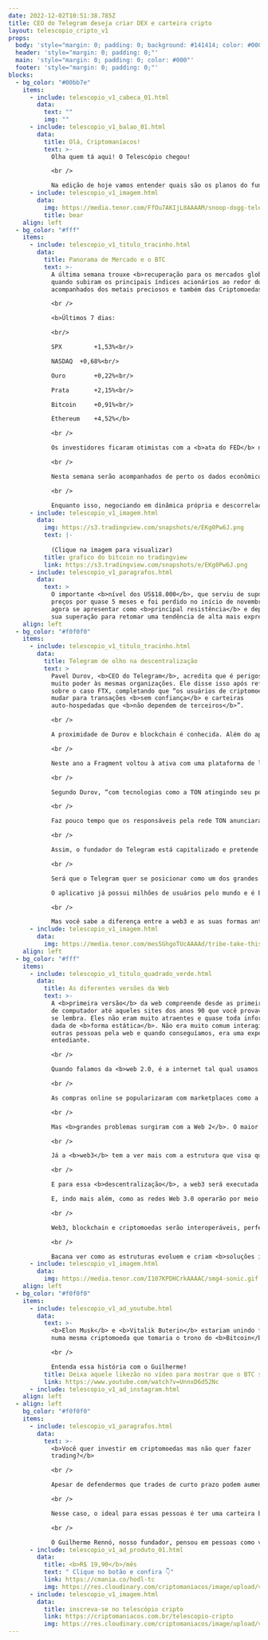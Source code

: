 ```yaml
---
date: 2022-12-02T10:51:38.785Z
title: CEO do Telegram deseja criar DEX e carteira cripto
layout: telescopio_cripto_v1
props:
  body: 'style="margin: 0; padding: 0; background: #141414; color: #000"'
  header: 'style="margin: 0; padding: 0;"'
  main: 'style="margin: 0; padding: 0; color: #000"'
  footer: 'style="margin: 0; padding: 0;"'
blocks:
  - bg_color: "#00bb7e"
    items:
      - include: telescopio_v1_cabeca_01.html
        data:
          text: ""
          img: ""
      - include: telescopio_v1_balao_01.html
        data:
          title: Olá, Criptomaníacos!
          text: >-
            Olha quem tá aqui! O Telescópio chegou!

            <br />

            Na edição de hoje vamos entender quais são os planos do fundador do <b>Telegram </b>para ajudar a descentralização do setor de criptomoedas.
      - include: telescopio_v1_imagem.html
        data:
          img: https://media.tenor.com/FfOu7AKIjL8AAAAM/snoop-dogg-telescope.gif
          title: bear
    align: left
  - bg_color: "#fff"
    items:
      - include: telescopio_v1_titulo_tracinho.html
        data:
          title: Panorama de Mercado e o BTC
          text: >-
            A última semana trouxe <b>recuperação para os mercados globais</b>,
            quando subiram os principais índices acionários ao redor do mundo,
            acompanhados dos metais preciosos e também das Criptomoedas.

            <br />

            <b>Últimos 7 dias:

            <br/>

            SPX 		+1,53%<br/>

            NASDAQ 	+0,68%<br/>

            Ouro 		+0,22%<br/>

            Prata 		+2,15%<br/>

            Bitcoin 	+0,91%<br/>

            Ethereum 	+4,52%</b>

            <br />

            Os investidores ficaram otimistas com a <b>ata do FED</b> na quarta-feira, mostrando que, ao contrário da anterior, boa parte de <b>seus membros já acreditam ser apropriado reduzir o ritmo de alta nas taxas de juros</b>, mas os feriados na quinta e sexta-feira reduziram a liquidez dos mercados impedindo uma recuperação mais expressiva.

            <br />

            Nesta semana serão acompanhados de perto os dados econômicos vindos da Europa e EUA, especialmente a <b>inflação americana medida pelo PCE</b>, o principal índice utilizado pelo FED na condução da política monetária.

            <br />

            Enquanto isso, negociando em dinâmica própria e descorrelacionada das principais classes de ativos recentemente devido aos problemas envolvendo a FTX e outras corretoras, <b>o Bitcoin segue em tendência de baixa</b> e ainda carece de maiores sinais de reversão.
      - include: telescopio_v1_imagem.html
        data:
          img: https://s3.tradingview.com/snapshots/e/EKg0Pw6J.png
          text: |-
            
            (Clique na imagem para visualizar)
          title: grafico do bitcoin no tradingview
          link: https://s3.tradingview.com/snapshots/e/EKg0Pw6J.png
      - include: telescopio_v1_paragrafos.html
        data:
          text: >
            O importante <b>nível dos US$18.000</b>, que serviu de suporte aos
            preços por quase 5 meses e foi perdido no início de novembro, deve
            agora se apresentar como <b>principal resistência</b> e depende de
            sua superação para retomar uma tendência de alta mais expressiva.
    align: left
  - bg_color: "#f0f0f0"
    items:
      - include: telescopio_v1_titulo_tracinho.html
        data:
          title: Telegram de olho na descentralização
          text: >
            Pavel Durov, <b>CEO do Telegram</b>, acredita que é perigoso dar
            muito poder às mesmas organizações. Ele disse isso após refletir
            sobre o caso FTX, completando que “os usuários de criptomoedas devem
            mudar para transações <b>sem confiança</b> e carteiras
            auto-hospedadas que <b>não dependem de terceiros</b>”.

            <br />

            A proximidade de Durov e blockchain é conhecida. Além do aplicativo de mensagens, ele é o fundador da empresa <b>Fragment</b>, construída sob a <b>“The Open Network”</b>, ou <b>TON</b>, uma blockchain de  primeira camada. Durov focou nesta blockchain até 2020, quando pressões regulatórias fizeram com que ele abandonasse o projeto.

            <br />

            Neste ano a Fragment voltou à ativa com uma plataforma de leilões baseada em blockchain e arrecadou cerca de <b>US$ 50 milhões</b> em nomes de usuário em menos de um mês de vendas. Isso foi possível graças ao <b>TON DNS</b>, que permite aos usuários a atribuição de nomes legíveis por humanos a seus endereços, contratos inteligentes e sites.

            <br />

            Segundo Durov, “com tecnologias como a TON atingindo seu potencial, a indústria blockchain deve ser finalmente capaz de cumprir sua missão principal - <b>devolver o poder às pessoas</b>.”

            <br />

            Faz pouco tempo que os responsáveis pela rede TON anunciaram um "fundo de resgate" de <b>US$ 126 milhões</b> para apoiar projetos criptográficos destruídos pelo colapso da FTX.

            <br />

            Assim, o fundador do Telegram está capitalizado e pretende usar o valor em mãos para criar um conjunto de ferramentas descentralizadas, incluindo <b>carteiras não custodiais</b> e <b>exchanges descentralizadas</b>. Vale lembrar que a Fragment é foi edificada por parte do próprio time do aplicativo de mensagens.

            <br />

            Será que o Telegram quer se posicionar como um dos grandes players da <b>web3</b>?

            O aplicativo já possui milhões de usuários pelo mundo e é bem aceito entre as comunidades de criptomoedas.

            <br />

            Mas você sabe a diferença entre a web3 e as suas formas anteriores?
      - include: telescopio_v1_imagem.html
        data:
          img: https://media.tenor.com/mesSGhgoTUcAAAAd/tribe-take-this.gif
    align: left
  - bg_color: "#fff"
    items:
      - include: telescopio_v1_titulo_quadrado_verde.html
        data:
          title: As diferentes versões da Web
          text: >-
            A <b>primeira versão</b> da web compreende desde as primeiras redes
            de computador até aqueles sites dos anos 90 que você provavelmente
            se lembra. Eles não eram muito atraentes e quase toda informação era
            dada de <b>forma estática</b>. Não era muito comum interagirmos com
            outras pessoas pela web e quando conseguíamos, era uma experiência
            entediante. 

            <br />

            Quando falamos da <b>web 2.0, é a internet tal qual usamos nos dias de hoje</b>. A rede mundial de computadores se tornou muito mais rápida, interativa e dinâmica. A comunicação é divertida, mais pessoal. 

            <br />

            As compras online se popularizaram com marketplaces como a Amazon, surgiram os indexadores como o Google e as redes sociais da empresa Meta, que nos ajudam a compartilhar nossos momentos em família ou até mesmo aqueles vídeos bonitinhos de filhotes de cachorro com quem amamos.

            <br />

            Mas <b>grandes problemas surgiram com a Web 2</b>. O maior deles é a <b>centralização do poder</b> em grandes empresas da internet. E, pior… muitos dos serviços que utilizamos de forma gratuita, <b>utilizam os nossos dados para criar um banco com nossas informações e utilizá-lo para fazer dinheiro</b>. 

            <br />

            Já a <b>web3</b> tem a ver mais com a estrutura que visa quebrar o monopólio das grandes empresas e <b>dar maior poder aos próprios usuários</b>.

            <br />

            E para essa <b>descentralização</b>, a web3 será executada em <b>blockchain</b>.

            E, indo mais além, como as redes Web 3.0 operarão por meio de protocolos descentralizados, as <b>criptomoedas</b> são a forma ideal de pagamento nesta nova internet.

            <br />

            Web3, blockchain e criptomoedas serão interoperáveis, perfeitamente integradas, automatizadas por meio de contratos inteligentes e usadas ​​para ser a base de tokenização de qualquer coisa, desde micro transações financeiras à armazenamento de arquivos de dados ponto a ponto resistentes à censura.

            <br />

            Bacana ver como as estruturas evoluem e criam <b>soluções inteligentes</b> para os usuários, né?
      - include: telescopio_v1_imagem.html
        data:
          img: https://media.tenor.com/I107KPDHCrkAAAAC/smg4-sonic.gif
    align: left
  - bg_color: "#f0f0f0"
    items:
      - include: telescopio_v1_ad_youtube.html
        data:
          text: >-
            <b>Elon Musk</b> e <b>Vitalik Buterin</b> estariam unindo forças
            numa mesma criptomoeda que tomaria o trono do <b>Bitcoin</b>. Será?

            <br />

            Entenda essa história com o Guilherme!
          title: Deixa aquele likezão no vídeo para mostrar que o BTC sempre será rei!
          link: https://www.youtube.com/watch?v=UnnxD6d52Nc
      - include: telescopio_v1_ad_instagram.html
    align: left
  - align: left
    bg_color: "#f0f0f0"
    items:
      - include: telescopio_v1_paragrafos.html
        data:
          text: >-
            <b>Você quer investir em criptomoedas mas não quer fazer
            trading?</b>

            <br />

            Apesar de defendermos que trades de curto prazo podem aumentar sua rentabilidade, entendemos que nem todo mundo tem o tempo disponível pra operar.

            <br />

            Nesse caso, o ideal para essas pessoas é ter uma carteira bem fundamentada para o longo prazo, cujo objetivo seja acumular Bitcoins.

            <br />

            O Guilherme Rennó, nosso fundador, pensou em pessoas como você e decidiu criar a Carteira HODL, voltada para quem quer dar o primeiro passo no mercado cripto sem se preocupar em operar todo dia.
      - include: telescopio_v1_ad_produto_01.html
        data:
          title: <b>R$ 19,90</b>/mês
          text: " Clique no botão e confira 👇"
          link: https://cmania.co/hodl-tc
          img: https://res.cloudinary.com/criptomaniacos/image/upload/v1661372975/telescopio/produtos/logo_carteira_hodl_mhzjq6.png
      - include: telescopio_v1_imagem.html
        data:
          title: inscreva-se no telescópio cripto
          link: https://criptomaniacos.com.br/telescopio-cripto
          img: https://res.cloudinary.com/criptomaniacos/image/upload/v1662133224/telescopio/inscreva-se-telescopio.png
---
```

